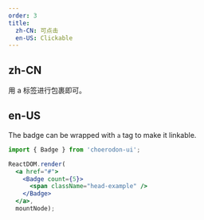 ```yaml
---
order: 3
title:
  zh-CN: 可点击
  en-US: Clickable
---
```


## zh-CN

用 a 标签进行包裹即可。

## en-US

The badge can be wrapped with `a` tag to make it linkable.

````jsx
import { Badge } from 'choerodon-ui';

ReactDOM.render(
  <a href="#">
    <Badge count={5}>
      <span className="head-example" />
    </Badge>
  </a>,
  mountNode);
````
